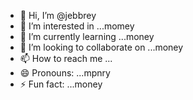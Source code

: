 - 👋 Hi, I’m @jebbrey
- 👀 I’m interested in ...momey
- 🌱 I’m currently learning ...money
- 💞️ I’m looking to collaborate on ...money
- 📫 How to reach me ...
- 😄 Pronouns: ...mpnry
- ⚡ Fun fact: ...money

<!---
jebbrey/jebbrey is a ✨ special ✨ repository because its `README.md` (this file) appears on your GitHub profile.
You can click the Preview link to take a look at your changes.
--->
